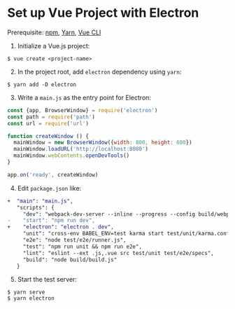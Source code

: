 # Set up Vue Project with Electron

Prerequisite: [npm](https://www.npmjs.com/get-npm), [Yarn](https://yarnpkg.com/en/docs/install#debian-stable), [Vue CLI](https://cli.vuejs.org/)

1. Initialize a Vue.js project:

  ```console
  $ vue create <project-name>
  ```

2. In the project root, add `electron` dependency using `yarn`:

  ```console
  $ yarn add -D electron
  ```
  
3. Write a `main.js` as the entry point for Electron:

  ```javascript
  const {app, BrowserWindow} = require('electron')
  const path = require('path')
  const url = require('url')

  function createWindow () {
    mainWindow = new BrowserWindow({width: 800, height: 600})
    mainWindow.loadURL('http://localhost:8080')
    mainWindow.webContents.openDevTools()
  }

  app.on('ready', createWindow)
  ```

4. Edit `package.json` like:


  ```diff
  +  "main": "main.js",
     "scripts": {
       "dev": "webpack-dev-server --inline --progress --config build/webpack.dev.conf.js",
  -    "start": "npm run dev",
  +    "electron": "electron . dev",
       "unit": "cross-env BABEL_ENV=test karma start test/unit/karma.conf.js --single-run",
       "e2e": "node test/e2e/runner.js",
       "test": "npm run unit && npm run e2e",
       "lint": "eslint --ext .js,.vue src test/unit test/e2e/specs",
       "build": "node build/build.js"
     }
  ```

5. Start the test server:

  ```console
  $ yarn serve
  $ yarn electron
  ```
